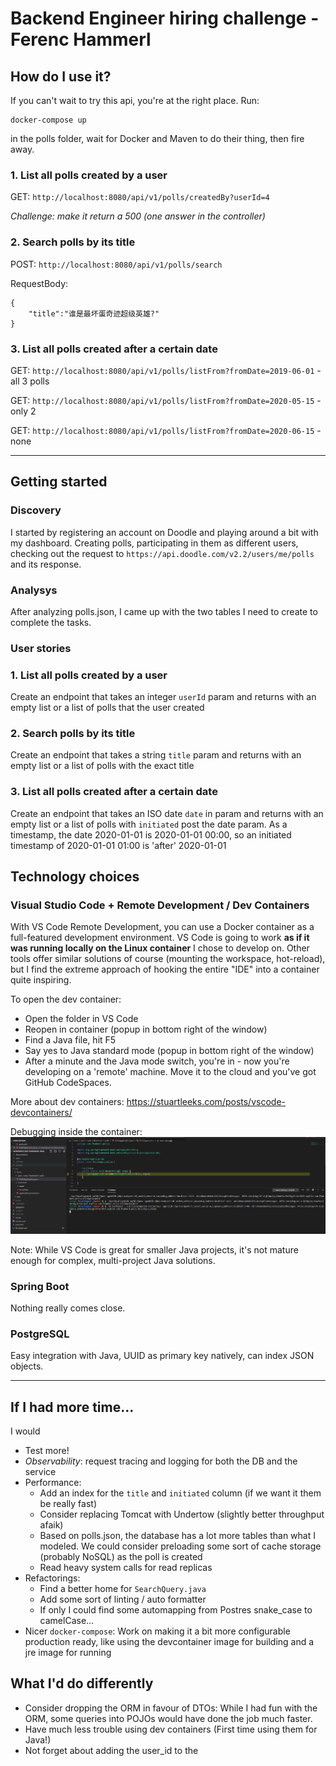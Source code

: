 # Backend Engineer hiring challenge - Ferenc Hammerl

## How do I use it?
If you can't wait to try this api, you're at the right place. 
Run:
```
docker-compose up
```
in the polls folder, wait for Docker and Maven to do their thing, then fire away.
### 1. List all polls created by a user
GET: `http://localhost:8080/api/v1/polls/createdBy?userId=4`

_Challenge: make it return a 500 (one answer in the controller)_
### 2. Search polls by its title
POST: `http://localhost:8080/api/v1/polls/search`

RequestBody:
```
{
    "title":"谁是最坏蛋奇迹超级英雄?"
}
```
### 3. List all polls created after a certain date

GET: `http://localhost:8080/api/v1/polls/listFrom?fromDate=2019-06-01`   - all 3 polls

GET: `http://localhost:8080/api/v1/polls/listFrom?fromDate=2020-05-15`   - only 2

GET: `http://localhost:8080/api/v1/polls/listFrom?fromDate=2020-06-15`   - none
***
## Getting started

### Discovery
I started by registering an account on Doodle and playing around a bit with my dashboard. Creating polls, participating in them as different users, checking out the request to `https://api.doodle.com/v2.2/users/me/polls` and its response. 

### Analysys
After analyzing polls.json, I came up with the two tables I need to create to complete the tasks.

### User stories


### 1. List all polls created by a user
Create an endpoint that takes an integer `userId` param and returns with an empty list or a list of polls that the user created

### 2. Search polls by its title
Create an endpoint that takes a string `title` param and returns with an empty list or a list of polls with the exact title

### 3. List all polls created after a certain date
Create an endpoint that takes an ISO date `date` in param and returns with an empty list or a list of polls with `initiated` post the date param. 
As a timestamp, the date 2020-01-01 is 2020-01-01 00:00, so an initiated timestamp of 2020-01-01 01:00 is 'after' 2020-01-01

## Technology choices
### Visual Studio Code + Remote Development / Dev Containers
With VS Code Remote Development, you can use a Docker container as a full-featured development environment. VS Code is going to work **as if it was running locally on the Linux container** I chose to develop on. Other tools offer similar solutions of course (mounting the workspace, hot-reload), but I find the extreme approach of hooking the entire "IDE" into a container quite inspiring. 


To open the dev container:
- Open the folder in VS Code
- Reopen in container (popup in bottom right of the window)
- Find a Java file, hit F5
- Say yes to Java standard mode (popup in bottom right of the window)
- After a minute and the Java mode switch, you're in - now you're developing on a 'remote' machine. Move it to the cloud and you've got GitHub CodeSpaces.

More about dev containers: https://stuartleeks.com/posts/vscode-devcontainers/

Debugging inside the container:
![](images/2020-10-01-16-15-02.png)

Note: While VS Code is great for smaller Java projects, it's not mature enough for complex, multi-project Java solutions.

### Spring Boot
Nothing really comes close.

### PostgreSQL
Easy integration with Java, UUID as primary key natively, can index JSON objects.
***
## If I had more time...
I would 
- Test more!
- *Observability*: request tracing and logging for both the DB and the service
- Performance: 
  - Add an index for the `title` and `initiated` column (if we want it them be really fast)
  - Consider replacing Tomcat with Undertow (slightly better throughput afaik)
  - Based on polls.json, the database has a lot more tables than what I modeled. We could consider preloading some sort of cache storage (probably NoSQL) as the poll is created
  - Read heavy system calls for read replicas
- Refactorings: 
  - Find a better home for `SearchQuery.java`
  - Add some sort of linting / auto formatter
  - If only I could find some automapping from Postres snake_case to camelCase...
- Nicer `docker-compose`: Work on making it a bit more configurable production ready, like using the devcontainer image for building and a jre image for running
  
## What I'd do differently

- Consider dropping the ORM in favour of DTOs: While I had fun with the ORM, some queries into POJOs would have done the job much faster.
- Have much less trouble using dev containers (First time using them for Java!)
- Not forget about adding the user_id to the 
